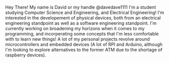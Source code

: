 Hey There! My name is David or my handle @davedave1111
I'm a student studying Computer Science and Engineering, and Electrical Engineering! I'm interested in the developement of physical 
devices, both from an electrical engineering standpoint as well as a software engineering standpoint. I'm currently working on broadening my horizons 
when it comes to my programming, and incorperating some concepts that I'm less comfortable with to learn new things! A lot of my personal projects revolve around 
microcontrollers and embedded devices (A lot of RPI and Arduino, although I'm looking to explore alternatives to the former ATM due to the shortage of raspberry 
devices). 


<!---
davedave1111/davedave1111 is a ✨ special ✨ repository because its `README.md` (this file) appears on your GitHub profile.
You can click the Preview link to take a look at your changes.
--->
